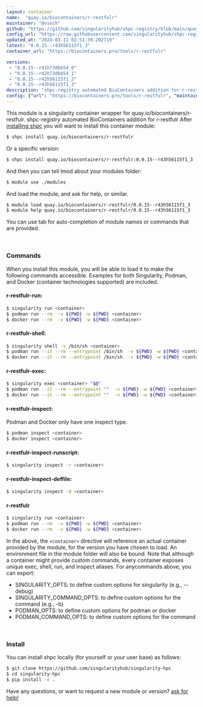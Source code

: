 ```yaml
---
layout: container
name:  "quay.io/biocontainers/r-restfulr"
maintainer: "@vsoch"
github: "https://github.com/singularityhub/shpc-registry/blob/main/quay.io/biocontainers/r-restfulr/container.yaml"
config_url: "https://raw.githubusercontent.com/singularityhub/shpc-registry/main/quay.io/biocontainers/r-restfulr/container.yaml"
updated_at: "2024-03-11 02:51:39.202719"
latest: "0.0.15--r43h56115f1_3"
container_url: "https://biocontainers.pro/tools/r-restfulr"

versions:
 - "0.0.15--r41h73dbb54_0"
 - "0.0.15--r42h73dbb54_1"
 - "0.0.15--r42h56115f1_2"
 - "0.0.15--r43h56115f1_3"
description: "shpc-registry automated BioContainers addition for r-restfulr"
config: {"url": "https://biocontainers.pro/tools/r-restfulr", "maintainer": "@vsoch", "description": "shpc-registry automated BioContainers addition for r-restfulr", "latest": {"0.0.15--r43h56115f1_3": "sha256:425129327d8e3dca29f39dbe88be581a6a7df68013d54db299a4122c1e16c0b3"}, "tags": {"0.0.15--r41h73dbb54_0": "sha256:340fa0079df70852cfeda06b7b65b587920b430198631b2a51cff6b1281b16df", "0.0.15--r42h73dbb54_1": "sha256:5c1c466da19a9dd64c7913eaca2d62025efc0a70176f4f0947072c46b74f8568", "0.0.15--r42h56115f1_2": "sha256:e99253362d746e4be9c5966bebf9a20915579a6dda095bc1f13b376651e65a59", "0.0.15--r43h56115f1_3": "sha256:425129327d8e3dca29f39dbe88be581a6a7df68013d54db299a4122c1e16c0b3"}, "docker": "quay.io/biocontainers/r-restfulr"}
---
```


This module is a singularity container wrapper for quay.io/biocontainers/r-restfulr.
shpc-registry automated BioContainers addition for r-restfulr
After [installing shpc](#install) you will want to install this container module:


```bash
$ shpc install quay.io/biocontainers/r-restfulr
```

Or a specific version:

```bash
$ shpc install quay.io/biocontainers/r-restfulr:0.0.15--r43h56115f1_3
```

And then you can tell lmod about your modules folder:

```bash
$ module use ./modules
```

And load the module, and ask for help, or similar.

```bash
$ module load quay.io/biocontainers/r-restfulr/0.0.15--r43h56115f1_3
$ module help quay.io/biocontainers/r-restfulr/0.0.15--r43h56115f1_3
```

You can use tab for auto-completion of module names or commands that are provided.

<br>

### Commands

When you install this module, you will be able to load it to make the following commands accessible.
Examples for both Singularity, Podman, and Docker (container technologies supported) are included.

#### r-restfulr-run:

```bash
$ singularity run <container>
$ podman run --rm  -v ${PWD} -w ${PWD} <container>
$ docker run --rm  -v ${PWD} -w ${PWD} <container>
```

#### r-restfulr-shell:

```bash
$ singularity shell -s /bin/sh <container>
$ podman run --it --rm --entrypoint /bin/sh  -v ${PWD} -w ${PWD} <container>
$ docker run --it --rm --entrypoint /bin/sh  -v ${PWD} -w ${PWD} <container>
```

#### r-restfulr-exec:

```bash
$ singularity exec <container> "$@"
$ podman run --it --rm --entrypoint ""  -v ${PWD} -w ${PWD} <container> "$@"
$ docker run --it --rm --entrypoint ""  -v ${PWD} -w ${PWD} <container> "$@"
```

#### r-restfulr-inspect:

Podman and Docker only have one inspect type.

```bash
$ podman inspect <container>
$ docker inspect <container>
```

#### r-restfulr-inspect-runscript:

```bash
$ singularity inspect -r <container>
```

#### r-restfulr-inspect-deffile:

```bash
$ singularity inspect -d <container>
```



#### r-restfulr

```bash
$ singularity run <container>
$ podman run --rm  -v ${PWD} -w ${PWD} <container>
$ docker run --rm  -v ${PWD} -w ${PWD} <container>
```


In the above, the `<container>` directive will reference an actual container provided
by the module, for the version you have chosen to load. An environment file in the
module folder will also be bound. Note that although a container
might provide custom commands, every container exposes unique exec, shell, run, and
inspect aliases. For anycommands above, you can export:

 - SINGULARITY_OPTS: to define custom options for singularity (e.g., --debug)
 - SINGULARITY_COMMAND_OPTS: to define custom options for the command (e.g., -b)
 - PODMAN_OPTS: to define custom options for podman or docker
 - PODMAN_COMMAND_OPTS: to define custom options for the command

<br>

### Install

You can install shpc locally (for yourself or your user base) as follows:

```bash
$ git clone https://github.com/singularityhub/singularity-hpc
$ cd singularity-hpc
$ pip install -e .
```

Have any questions, or want to request a new module or version? [ask for help!](https://github.com/singularityhub/singularity-hpc/issues)